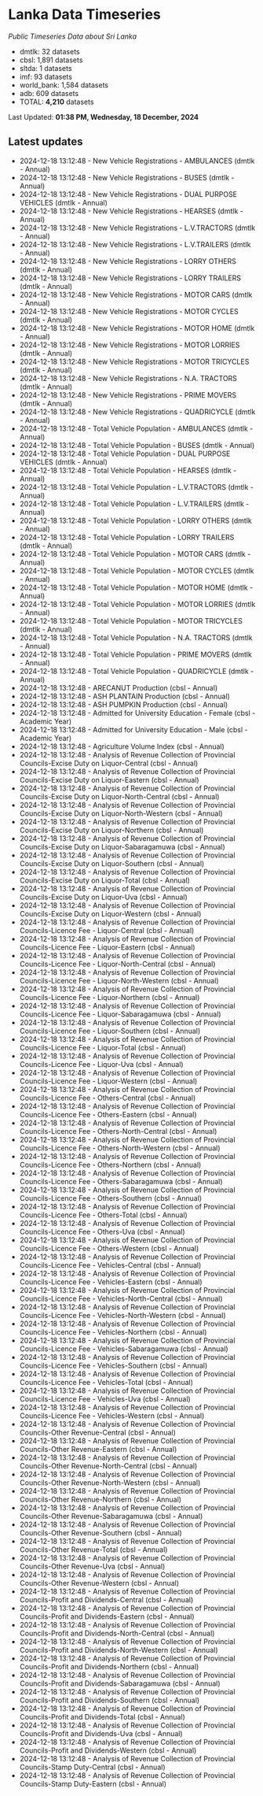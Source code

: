 # Lanka Data Timeseries
*Public Timeseries Data about Sri Lanka*

* dmtlk: 32 datasets
* cbsl: 1,891 datasets
* sltda: 1 datasets
* imf: 93 datasets
* world_bank: 1,584 datasets
* adb: 609 datasets
* TOTAL: **4,210** datasets

Last Updated: **01:38 PM, Wednesday, 18 December, 2024**

## Latest updates

* 2024-12-18 13:12:48 - New Vehicle Registrations - AMBULANCES (dmtlk - Annual)
* 2024-12-18 13:12:48 - New Vehicle Registrations - BUSES (dmtlk - Annual)
* 2024-12-18 13:12:48 - New Vehicle Registrations - DUAL PURPOSE VEHICLES (dmtlk - Annual)
* 2024-12-18 13:12:48 - New Vehicle Registrations - HEARSES (dmtlk - Annual)
* 2024-12-18 13:12:48 - New Vehicle Registrations - L.V.TRACTORS (dmtlk - Annual)
* 2024-12-18 13:12:48 - New Vehicle Registrations - L.V.TRAILERS (dmtlk - Annual)
* 2024-12-18 13:12:48 - New Vehicle Registrations - LORRY OTHERS (dmtlk - Annual)
* 2024-12-18 13:12:48 - New Vehicle Registrations - LORRY TRAILERS (dmtlk - Annual)
* 2024-12-18 13:12:48 - New Vehicle Registrations - MOTOR CARS (dmtlk - Annual)
* 2024-12-18 13:12:48 - New Vehicle Registrations - MOTOR CYCLES (dmtlk - Annual)
* 2024-12-18 13:12:48 - New Vehicle Registrations - MOTOR HOME (dmtlk - Annual)
* 2024-12-18 13:12:48 - New Vehicle Registrations - MOTOR LORRIES (dmtlk - Annual)
* 2024-12-18 13:12:48 - New Vehicle Registrations - MOTOR TRICYCLES (dmtlk - Annual)
* 2024-12-18 13:12:48 - New Vehicle Registrations - N.A. TRACTORS (dmtlk - Annual)
* 2024-12-18 13:12:48 - New Vehicle Registrations - PRIME MOVERS (dmtlk - Annual)
* 2024-12-18 13:12:48 - New Vehicle Registrations - QUADRICYCLE (dmtlk - Annual)
* 2024-12-18 13:12:48 - Total Vehicle Population - AMBULANCES (dmtlk - Annual)
* 2024-12-18 13:12:48 - Total Vehicle Population - BUSES (dmtlk - Annual)
* 2024-12-18 13:12:48 - Total Vehicle Population - DUAL PURPOSE VEHICLES (dmtlk - Annual)
* 2024-12-18 13:12:48 - Total Vehicle Population - HEARSES (dmtlk - Annual)
* 2024-12-18 13:12:48 - Total Vehicle Population - L.V.TRACTORS (dmtlk - Annual)
* 2024-12-18 13:12:48 - Total Vehicle Population - L.V.TRAILERS (dmtlk - Annual)
* 2024-12-18 13:12:48 - Total Vehicle Population - LORRY OTHERS (dmtlk - Annual)
* 2024-12-18 13:12:48 - Total Vehicle Population - LORRY TRAILERS (dmtlk - Annual)
* 2024-12-18 13:12:48 - Total Vehicle Population - MOTOR CARS (dmtlk - Annual)
* 2024-12-18 13:12:48 - Total Vehicle Population - MOTOR CYCLES (dmtlk - Annual)
* 2024-12-18 13:12:48 - Total Vehicle Population - MOTOR HOME (dmtlk - Annual)
* 2024-12-18 13:12:48 - Total Vehicle Population - MOTOR LORRIES (dmtlk - Annual)
* 2024-12-18 13:12:48 - Total Vehicle Population - MOTOR TRICYCLES (dmtlk - Annual)
* 2024-12-18 13:12:48 - Total Vehicle Population - N.A. TRACTORS (dmtlk - Annual)
* 2024-12-18 13:12:48 - Total Vehicle Population - PRIME MOVERS (dmtlk - Annual)
* 2024-12-18 13:12:48 - Total Vehicle Population - QUADRICYCLE (dmtlk - Annual)
* 2024-12-18 13:12:48 - ARECANUT Production (cbsl - Annual)
* 2024-12-18 13:12:48 - ASH PLANTAIN Production (cbsl - Annual)
* 2024-12-18 13:12:48 - ASH PUMPKIN Production (cbsl - Annual)
* 2024-12-18 13:12:48 - Admitted for University Education - Female (cbsl - Academic Year)
* 2024-12-18 13:12:48 - Admitted for University Education - Male (cbsl - Academic Year)
* 2024-12-18 13:12:48 - Agriculture Volume Index (cbsl - Annual)
* 2024-12-18 13:12:48 - Analysis of Revenue Collection of Provincial Councils-Excise Duty on Liquor-Central (cbsl - Annual)
* 2024-12-18 13:12:48 - Analysis of Revenue Collection of Provincial Councils-Excise Duty on Liquor-Eastern (cbsl - Annual)
* 2024-12-18 13:12:48 - Analysis of Revenue Collection of Provincial Councils-Excise Duty on Liquor-North-Central (cbsl - Annual)
* 2024-12-18 13:12:48 - Analysis of Revenue Collection of Provincial Councils-Excise Duty on Liquor-North-Western (cbsl - Annual)
* 2024-12-18 13:12:48 - Analysis of Revenue Collection of Provincial Councils-Excise Duty on Liquor-Northern (cbsl - Annual)
* 2024-12-18 13:12:48 - Analysis of Revenue Collection of Provincial Councils-Excise Duty on Liquor-Sabaragamuwa (cbsl - Annual)
* 2024-12-18 13:12:48 - Analysis of Revenue Collection of Provincial Councils-Excise Duty on Liquor-Southern (cbsl - Annual)
* 2024-12-18 13:12:48 - Analysis of Revenue Collection of Provincial Councils-Excise Duty on Liquor-Total (cbsl - Annual)
* 2024-12-18 13:12:48 - Analysis of Revenue Collection of Provincial Councils-Excise Duty on Liquor-Uva (cbsl - Annual)
* 2024-12-18 13:12:48 - Analysis of Revenue Collection of Provincial Councils-Excise Duty on Liquor-Western (cbsl - Annual)
* 2024-12-18 13:12:48 - Analysis of Revenue Collection of Provincial Councils-Licence Fee - Liquor-Central (cbsl - Annual)
* 2024-12-18 13:12:48 - Analysis of Revenue Collection of Provincial Councils-Licence Fee - Liquor-Eastern (cbsl - Annual)
* 2024-12-18 13:12:48 - Analysis of Revenue Collection of Provincial Councils-Licence Fee - Liquor-North-Central (cbsl - Annual)
* 2024-12-18 13:12:48 - Analysis of Revenue Collection of Provincial Councils-Licence Fee - Liquor-North-Western (cbsl - Annual)
* 2024-12-18 13:12:48 - Analysis of Revenue Collection of Provincial Councils-Licence Fee - Liquor-Northern (cbsl - Annual)
* 2024-12-18 13:12:48 - Analysis of Revenue Collection of Provincial Councils-Licence Fee - Liquor-Sabaragamuwa (cbsl - Annual)
* 2024-12-18 13:12:48 - Analysis of Revenue Collection of Provincial Councils-Licence Fee - Liquor-Southern (cbsl - Annual)
* 2024-12-18 13:12:48 - Analysis of Revenue Collection of Provincial Councils-Licence Fee - Liquor-Total (cbsl - Annual)
* 2024-12-18 13:12:48 - Analysis of Revenue Collection of Provincial Councils-Licence Fee - Liquor-Uva (cbsl - Annual)
* 2024-12-18 13:12:48 - Analysis of Revenue Collection of Provincial Councils-Licence Fee - Liquor-Western (cbsl - Annual)
* 2024-12-18 13:12:48 - Analysis of Revenue Collection of Provincial Councils-Licence Fee - Others-Central (cbsl - Annual)
* 2024-12-18 13:12:48 - Analysis of Revenue Collection of Provincial Councils-Licence Fee - Others-Eastern (cbsl - Annual)
* 2024-12-18 13:12:48 - Analysis of Revenue Collection of Provincial Councils-Licence Fee - Others-North-Central (cbsl - Annual)
* 2024-12-18 13:12:48 - Analysis of Revenue Collection of Provincial Councils-Licence Fee - Others-North-Western (cbsl - Annual)
* 2024-12-18 13:12:48 - Analysis of Revenue Collection of Provincial Councils-Licence Fee - Others-Northern (cbsl - Annual)
* 2024-12-18 13:12:48 - Analysis of Revenue Collection of Provincial Councils-Licence Fee - Others-Sabaragamuwa (cbsl - Annual)
* 2024-12-18 13:12:48 - Analysis of Revenue Collection of Provincial Councils-Licence Fee - Others-Southern (cbsl - Annual)
* 2024-12-18 13:12:48 - Analysis of Revenue Collection of Provincial Councils-Licence Fee - Others-Total (cbsl - Annual)
* 2024-12-18 13:12:48 - Analysis of Revenue Collection of Provincial Councils-Licence Fee - Others-Uva (cbsl - Annual)
* 2024-12-18 13:12:48 - Analysis of Revenue Collection of Provincial Councils-Licence Fee - Others-Western (cbsl - Annual)
* 2024-12-18 13:12:48 - Analysis of Revenue Collection of Provincial Councils-Licence Fee - Vehicles-Central (cbsl - Annual)
* 2024-12-18 13:12:48 - Analysis of Revenue Collection of Provincial Councils-Licence Fee - Vehicles-Eastern (cbsl - Annual)
* 2024-12-18 13:12:48 - Analysis of Revenue Collection of Provincial Councils-Licence Fee - Vehicles-North-Central (cbsl - Annual)
* 2024-12-18 13:12:48 - Analysis of Revenue Collection of Provincial Councils-Licence Fee - Vehicles-North-Western (cbsl - Annual)
* 2024-12-18 13:12:48 - Analysis of Revenue Collection of Provincial Councils-Licence Fee - Vehicles-Northern (cbsl - Annual)
* 2024-12-18 13:12:48 - Analysis of Revenue Collection of Provincial Councils-Licence Fee - Vehicles-Sabaragamuwa (cbsl - Annual)
* 2024-12-18 13:12:48 - Analysis of Revenue Collection of Provincial Councils-Licence Fee - Vehicles-Southern (cbsl - Annual)
* 2024-12-18 13:12:48 - Analysis of Revenue Collection of Provincial Councils-Licence Fee - Vehicles-Total (cbsl - Annual)
* 2024-12-18 13:12:48 - Analysis of Revenue Collection of Provincial Councils-Licence Fee - Vehicles-Uva (cbsl - Annual)
* 2024-12-18 13:12:48 - Analysis of Revenue Collection of Provincial Councils-Licence Fee - Vehicles-Western (cbsl - Annual)
* 2024-12-18 13:12:48 - Analysis of Revenue Collection of Provincial Councils-Other Revenue-Central (cbsl - Annual)
* 2024-12-18 13:12:48 - Analysis of Revenue Collection of Provincial Councils-Other Revenue-Eastern (cbsl - Annual)
* 2024-12-18 13:12:48 - Analysis of Revenue Collection of Provincial Councils-Other Revenue-North-Central (cbsl - Annual)
* 2024-12-18 13:12:48 - Analysis of Revenue Collection of Provincial Councils-Other Revenue-North-Western (cbsl - Annual)
* 2024-12-18 13:12:48 - Analysis of Revenue Collection of Provincial Councils-Other Revenue-Northern (cbsl - Annual)
* 2024-12-18 13:12:48 - Analysis of Revenue Collection of Provincial Councils-Other Revenue-Sabaragamuwa (cbsl - Annual)
* 2024-12-18 13:12:48 - Analysis of Revenue Collection of Provincial Councils-Other Revenue-Southern (cbsl - Annual)
* 2024-12-18 13:12:48 - Analysis of Revenue Collection of Provincial Councils-Other Revenue-Total (cbsl - Annual)
* 2024-12-18 13:12:48 - Analysis of Revenue Collection of Provincial Councils-Other Revenue-Uva (cbsl - Annual)
* 2024-12-18 13:12:48 - Analysis of Revenue Collection of Provincial Councils-Other Revenue-Western (cbsl - Annual)
* 2024-12-18 13:12:48 - Analysis of Revenue Collection of Provincial Councils-Profit and Dividends-Central (cbsl - Annual)
* 2024-12-18 13:12:48 - Analysis of Revenue Collection of Provincial Councils-Profit and Dividends-Eastern (cbsl - Annual)
* 2024-12-18 13:12:48 - Analysis of Revenue Collection of Provincial Councils-Profit and Dividends-North-Central (cbsl - Annual)
* 2024-12-18 13:12:48 - Analysis of Revenue Collection of Provincial Councils-Profit and Dividends-North-Western (cbsl - Annual)
* 2024-12-18 13:12:48 - Analysis of Revenue Collection of Provincial Councils-Profit and Dividends-Northern (cbsl - Annual)
* 2024-12-18 13:12:48 - Analysis of Revenue Collection of Provincial Councils-Profit and Dividends-Sabaragamuwa (cbsl - Annual)
* 2024-12-18 13:12:48 - Analysis of Revenue Collection of Provincial Councils-Profit and Dividends-Southern (cbsl - Annual)
* 2024-12-18 13:12:48 - Analysis of Revenue Collection of Provincial Councils-Profit and Dividends-Total (cbsl - Annual)
* 2024-12-18 13:12:48 - Analysis of Revenue Collection of Provincial Councils-Profit and Dividends-Uva (cbsl - Annual)
* 2024-12-18 13:12:48 - Analysis of Revenue Collection of Provincial Councils-Profit and Dividends-Western (cbsl - Annual)
* 2024-12-18 13:12:48 - Analysis of Revenue Collection of Provincial Councils-Stamp Duty-Central (cbsl - Annual)
* 2024-12-18 13:12:48 - Analysis of Revenue Collection of Provincial Councils-Stamp Duty-Eastern (cbsl - Annual)